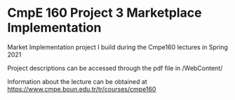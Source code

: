 # CmpE 160 Project 3 Marketplace Implementation
Market Implementation project I build during the Cmpe160 lectures in Spring 2021

Project descriptions can be accessed through the pdf file in /WebContent/

Information about the lecture can be obtained at https://www.cmpe.boun.edu.tr/tr/courses/cmpe160
